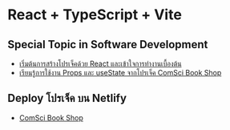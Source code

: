 # React + TypeScript + Vite

## Special Topic in Software Development 

* [เริ่มต้นการสร้างโปรเจ็คด้วย React และเข้าใจการทำงานเบื้องต้น](01_ReactIntro.md)  
* [เรียนรู้การใช้งาน Props และ useState จากโปรเจ็ค ComSci Book Shop](02_Props_useState.md)

## Deploy โปรเจ็ค บน Netlify

* [ComSci Book Shop](https://lighthearted-sable-d66d2c.netlify.app/)

